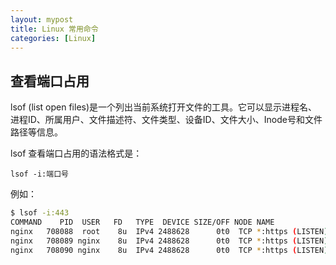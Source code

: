 ```yaml
---
layout: mypost
title: Linux 常用命令
categories: [Linux]
---
```


## 查看端口占用

lsof (list open files)是一个列出当前系统打开文件的工具。它可以显示进程名、进程ID、所属用户、文件描述符、文件类型、设备ID、文件大小、Inode号和文件路径等信息。

lsof 查看端口占用的语法格式是：

```
lsof -i:端口号
```

例如：
```bash
$ lsof -i:443
COMMAND    PID  USER   FD   TYPE  DEVICE SIZE/OFF NODE NAME
nginx   708088  root    8u  IPv4 2488628      0t0  TCP *:https (LISTEN)
nginx   708089 nginx    8u  IPv4 2488628      0t0  TCP *:https (LISTEN)
nginx   708090 nginx    8u  IPv4 2488628      0t0  TCP *:https (LISTEN)
```
